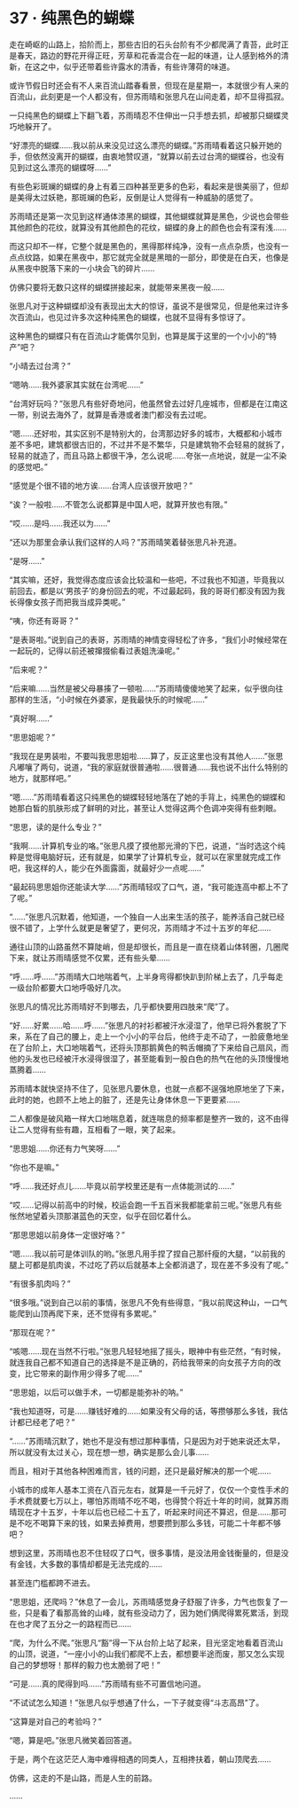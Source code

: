 # 37 · 纯黑色的蝴蝶

走在崎岖的山路上，拾阶而上，那些古旧的石头台阶有不少都爬满了青苔，此时正是春天，路边的野花开得正旺，芳草和花香混合在一起的味道，让人感到格外的清新，在这之中，似乎还带着些许露水的清香，有些许薄荷的味道。

或许节假日时还会有不人来百流山踏春看景，但现在是星期一，本就很少有人来的百流山，此刻更是一个人都没有，但苏雨晴和张思凡在山间走着，却不显得孤寂。

一只纯黑色的蝴蝶上下翻飞着，苏雨晴忍不住伸出一只手想去抓，却被那只蝴蝶灵巧地躲开了。

“好漂亮的蝴蝶……我以前从来没见过这么漂亮的蝴蝶。”苏雨晴看着这只躲开她的手，但依然没离开的蝴蝶，由衷地赞叹道，“就算以前去过台湾的蝴蝶谷，也没有见到过这么漂亮的蝴蝶呀……”

有些色彩斑斓的蝴蝶的身上有着三四种甚至更多的色彩，看起来是很美丽了，但却是美得太过妖艳，那斑斓的色彩，反倒是让人觉得有一种威胁的感觉了。

苏雨晴还是第一次见到这样通体漆黑的蝴蝶，其他蝴蝶就算是黑色，少说也会带些其他颜色的花纹，就算没有其他颜色的花纹，蝴蝶的身上的颜色也会有深有浅……

而这只却不一样，它整个就是黑色的，黑得那样纯净，没有一点点杂质，也没有一点点纹路，如果在黑夜中，那它就完全就是黑暗的一部分，即使是在白天，也像是从黑夜中脱落下来的一小块会飞的碎片……

仿佛只要将无数只这样的蝴蝶拼接起来，就能带来黑夜一般……

张思凡对于这种蝴蝶却没有表现出太大的惊讶，虽说不是很常见，但是他来过许多次百流山，也见过许多次这种纯黑色的蝴蝶，也就不显得有多惊讶了。

这种黑色的蝴蝶只有在百流山才能偶尔见到，也算是属于这里的一个小小的“特产”吧？

“小晴去过台湾？”

“嗯呐……我外婆家其实就在台湾呢……”

“台湾好玩吗？”张思凡有些好奇地问，他虽然曾去过好几座城市，但都是在江南这一带，别说去海外了，就算是香港或者澳门都没有去过呢。

“嗯……还好啦，其实区别不是特别大的，台湾那边好多的城市，大概都和小城市差不多吧，建筑都很古旧的，不过并不是不繁华，只是建筑物不会轻易的就拆了，轻易的就造了，而且马路上都很干净，怎么说呢……夸张一点地说，就是一尘不染的感觉吧。”

“感觉是个很不错的地方诶……台湾人应该很开放吧？”

“诶？一般啦……不管怎么说都算是中国人吧，就算开放也有限。”

“哎……是吗……我还以为……”

“还以为那里会承认我们这样的人吗？”苏雨晴笑着替张思凡补充道。

“是呀……”

“其实嘛，还好，我觉得态度应该会比较温和一些吧，不过我也不知道，毕竟我以前回去，都是以‘男孩子’的身份回去的呢，不过最起码，我的哥哥们都没有因为我长得像女孩子而把我当成异类呢。”

“咦，你还有哥哥？”

“是表哥啦。”说到自己的表哥，苏雨晴的神情变得轻松了许多，“我们小时候经常在一起玩的，记得以前还被撺掇偷看过表姐洗澡呢。”

“后来呢？”

“后来嘛……当然是被父母暴揍了一顿啦……”苏雨晴傻傻地笑了起来，似乎很向往那样的生活，“小时候在外婆家，是我最快乐的时候呢……”

“真好啊……”

“思思姐呢？”

“我现在是男装啦，不要叫我思思姐啦……算了，反正这里也没有其他人……”张思凡嘟嚷了两句，说道，“我的家庭就很普通啦……很普通……我也说不出什么特别的地方，就那样吧。”

“嗯……”苏雨晴看着这只纯黑色的蝴蝶轻轻地落在了她的手背上，纯黑色的蝴蝶和她那白皙的肌肤形成了鲜明的对比，甚至让人觉得这两个色调冲突得有些刺眼。

“思思，读的是什么专业？”

“我啊……计算机专业的咯。”张思凡摸了摸他那光滑的下巴，说道，“当时选这个纯粹是觉得电脑好玩，还有就是，如果学了计算机专业，就可以在家里就完成工作吧，我这样的人，能少在外面露面，就最好少一点呢……”

“最起码思思姐你还能读大学……”苏雨晴轻叹了口气，道，“我可能连高中都上不了了呢。”

“……”张思凡沉默着，他知道，一个独自一人出来生活的孩子，能养活自己就已经很不错了，上学什么就更是奢望了，更何况，苏雨晴才不过十五岁的年纪……

通往山顶的山路虽然不算陡峭，但是却很长，而且是一直在绕着山体转圈，几圈爬下来，就让苏雨晴感觉不仅累，还有些头晕……

“呼……呼……”苏雨晴大口地喘着气，上半身弯得都快趴到阶梯上去了，几乎每走一级台阶都要大口地呼吸好几次。

张思凡的情况比苏雨晴好不到哪去，几乎都快要用四肢来“爬”了。

“好……好累……哈……呼……”张思凡的衬衫都被汗水浸湿了，他早已将外套脱了下来，系在了自己的腰上，走上一个小小的平台后，他终于走不动了，一脸疲惫地坐在了台阶上，大口地喘着气，还将头顶那鹅黄色的鸭舌帽摘了下来给自己扇风，而他的头发也已经被汗水浸得很湿了，甚至能看到一股白色的热气在他的头顶慢慢地蒸腾着……

苏雨晴本就快坚持不住了，见张思凡要休息，也就一点都不逞强地原地坐了下来，此时的她，也顾不上地上的脏了，还是先让身体休息一下更要紧……

二人都像是破风箱一样大口地喘息着，就连喘息的频率都是整齐一致的，这不由得让二人觉得有些有趣，互相看了一眼，笑了起来。

“思思姐……你还有力气笑呀……”

“你也不是嘛。”

“呼……我还好点儿……毕竟以前学校里还是有一点体能测试的……”

“哎……记得以前高中的时候，校运会跑一千五百米我都能拿前三呢。”张思凡有些怅然地望着头顶那湛蓝色的天空，似乎在回忆着什么。

“那思思姐以前身体一定很好咯？”

“嗯……我以前可是体训队的哟。”张思凡用手捏了捏自己那纤瘦的大腿，“以前我的腿上可都是肌肉诶，不过吃了药以后就基本上全都消退了，现在差不多没有了呢。”

“有很多肌肉吗？”

“很多哦。”说到自己以前的事情，张思凡不免有些得意，“我以前爬这种山，一口气能爬到山顶再爬下来，还不觉得有多累呢。”

“那现在呢？”

“咳嗯……现在当然不行啦。”张思凡轻轻地摇了摇头，眼神中有些茫然，“有时候，就连我自己都不知道自己的选择是不是正确的，药给我带来的向女孩子方向的改变，比它带来的副作用少得多了呢……”

“思思姐，以后可以做手术，一切都是能弥补的呐。”

“我也知道呀，可是……赚钱好难的……如果没有父母的话，等攒够那么多钱，我估计都已经老了吧？”

“……”苏雨晴沉默了，她也不是没有想过那种事情，只是因为对于她来说还太早，所以就没有太过关心，现在想一想，确实是那么会儿事……

而且，相对于其他各种困难而言，钱的问题，还只是最好解决的那一个呢……

小城市的成年人基本工资在八百元左右，就算是一千元好了，仅仅一个变性手术的手术费就要七万以上，哪怕苏雨晴不吃不喝，也得赞个将近十年的时间，就算苏雨晴现在才十五岁，十年以后也已经二十五了，听起来时间还不算迟，但是……那可是不吃不喝算下来的钱，如果去掉费用，想要攒到那么多钱，可能二十年都不够吧？

想到这里，苏雨晴也忍不住轻叹了口气，很多事情，是没法用金钱衡量的，但是没有金钱，大多数的事情却都是无法完成的……

甚至连门槛都跨不进去。

“思思姐，还爬吗？”休息了一会儿，苏雨晴感觉身子舒服了许多，力气也恢复了一些，只是看了看那高耸的山峰，就有些没动力了，因为她们俩爬得累死累活，到现在也才爬了五分之一的路程而已……

“爬，为什么不爬。”张思凡“豁”得一下从台阶上站了起来，目光坚定地看着百流山的山顶，说道，“一座小小的山我们都爬不上去，都想要半途而废，那又怎么实现自己的梦想呀！那样的毅力也太脆弱了吧！”

“可是……真的爬得到吗……”苏雨晴有些不可置信地问道。

“不试试怎么知道！”张思凡似乎想通了什么，一下子就变得“斗志高昂”了。

“这算是对自己的考验吗？”

“嗯，算是吧。”张思凡微笑着回答道。

于是，两个在这茫茫人海中难得相遇的同类人，互相搀扶着，朝山顶爬去……

仿佛，这走的不是山路，而是人生的前路。

……
